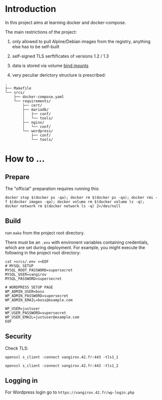 # Introduction

In this project aims at learning docker and docker-compose.

The main restrictions of the project:

1. only allowed to pull Alpine/Debian images from the registry, anything else has to be self-built

2. self-signed TLS serftificates of versions 1.2 / 1.3

3. data is stored via volume [bind mounts](https://docs.docker.com/storage/bind-mounts/)

4. very peculiar derictory structure is prescribed:
```
.
├── Makefile
└── srcs/
    ├── docker-compose.yaml
    └── requirements/
        ├── cert/
        ├── mariadb/
        │   ├── conf/
        │   └── tools/
        ├── nginx/
        │   └── conf/
        └── wordpress/
            ├── conf/
            └── tools/
```

# How to ...

## Prepare

The "official" preparation requires running this:

```
docker stop $(docker ps -qa); docker rm $(docker ps -qa); docker rmi -f $(docker images -qa); docker volume rm $(docker volume ls -q); docker network rm $(docker network ls -q) 2>/dev/null
```

## Build

run `make` from the project root directory.

There must be an `.env` with environent variables containing credentials, 
which are set during deployment. 
For example, you might execute the following in the project root directory:

```
cat >srcs/.env <<EOF
# MYSQL SETUP
MYSQL_ROOT_PASSWORD=supersecret
MYSQL_USER=vangirov
MYSQL_PASSWORD=supersecret

# WORDPRESS SETUP PAGE
WP_ADMIN_USER=boss
WP_ADMIN_PASSWORD=supersecret
WP_ADMIN_EMAIL=boss@example.com

WP_USER=justuser
WP_USER_PASSWORD=supersecret
WP_USER_EMAIL=justuser@example.com
EOF
```

## Security

Check TLS:

```
openssl s_client -connect vangirov.42.fr:443 -tls1_1

openssl s_client -connect vangirov.42.fr:443 -tls1_2
```

## Logging in

For Wordpress login go to `https://vangirov.42.fr/wp-login.php`
